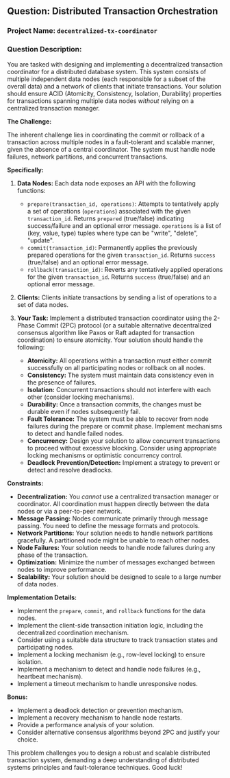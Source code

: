 ## Question: Distributed Transaction Orchestration

### Project Name: `decentralized-tx-coordinator`

### Question Description:

You are tasked with designing and implementing a decentralized transaction coordinator for a distributed database system. This system consists of multiple independent data nodes (each responsible for a subset of the overall data) and a network of clients that initiate transactions. Your solution should ensure ACID (Atomicity, Consistency, Isolation, Durability) properties for transactions spanning multiple data nodes *without* relying on a centralized transaction manager.

**The Challenge:**

The inherent challenge lies in coordinating the commit or rollback of a transaction across multiple nodes in a fault-tolerant and scalable manner, given the absence of a central coordinator. The system must handle node failures, network partitions, and concurrent transactions.

**Specifically:**

1.  **Data Nodes:** Each data node exposes an API with the following functions:
    *   `prepare(transaction_id, operations)`:  Attempts to tentatively apply a set of operations (`operations`) associated with the given `transaction_id`. Returns `prepared` (true/false) indicating success/failure and an optional error message. `operations` is a list of (key, value, type) tuples where type can be "write", "delete", "update".
    *   `commit(transaction_id)`:  Permanently applies the previously prepared operations for the given `transaction_id`.  Returns `success` (true/false) and an optional error message.
    *   `rollback(transaction_id)`:  Reverts any tentatively applied operations for the given `transaction_id`. Returns `success` (true/false) and an optional error message.

2.  **Clients:** Clients initiate transactions by sending a list of operations to a set of data nodes.

3.  **Your Task:** Implement a distributed transaction coordinator using the 2-Phase Commit (2PC) protocol (or a suitable alternative decentralized consensus algorithm like Paxos or Raft adapted for transaction coordination) to ensure atomicity.  Your solution should handle the following:

    *   **Atomicity:** All operations within a transaction must either commit successfully on all participating nodes or rollback on all nodes.
    *   **Consistency:** The system must maintain data consistency even in the presence of failures.
    *   **Isolation:** Concurrent transactions should not interfere with each other (consider locking mechanisms).
    *   **Durability:** Once a transaction commits, the changes must be durable even if nodes subsequently fail.
    *   **Fault Tolerance:** The system must be able to recover from node failures during the prepare or commit phase.  Implement mechanisms to detect and handle failed nodes.
    *   **Concurrency:**  Design your solution to allow concurrent transactions to proceed without excessive blocking. Consider using appropriate locking mechanisms or optimistic concurrency control.
    *   **Deadlock Prevention/Detection:** Implement a strategy to prevent or detect and resolve deadlocks.

**Constraints:**

*   **Decentralization:** You *cannot* use a centralized transaction manager or coordinator. All coordination must happen directly between the data nodes or via a peer-to-peer network.
*   **Message Passing:** Nodes communicate primarily through message passing. You need to define the message formats and protocols.
*   **Network Partitions:** Your solution needs to handle network partitions gracefully.  A partitioned node might be unable to reach other nodes.
*   **Node Failures:** Your solution needs to handle node failures during any phase of the transaction.
*   **Optimization:** Minimize the number of messages exchanged between nodes to improve performance.
*   **Scalability:** Your solution should be designed to scale to a large number of data nodes.

**Implementation Details:**

*   Implement the `prepare`, `commit`, and `rollback` functions for the data nodes.
*   Implement the client-side transaction initiation logic, including the decentralized coordination mechanism.
*   Consider using a suitable data structure to track transaction states and participating nodes.
*   Implement a locking mechanism (e.g., row-level locking) to ensure isolation.
*   Implement a mechanism to detect and handle node failures (e.g., heartbeat mechanism).
*   Implement a timeout mechanism to handle unresponsive nodes.

**Bonus:**

*   Implement a deadlock detection or prevention mechanism.
*   Implement a recovery mechanism to handle node restarts.
*   Provide a performance analysis of your solution.
*   Consider alternative consensus algorithms beyond 2PC and justify your choice.

This problem challenges you to design a robust and scalable distributed transaction system, demanding a deep understanding of distributed systems principles and fault-tolerance techniques. Good luck!
